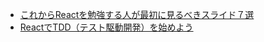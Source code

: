 - [これからReactを勉強する人が最初に見るべきスライド７選](http://uxmilk.jp/43555)
- [ReactでTDD（テスト駆動開発）を始めよう](http://postd.cc/getting-started-with-tdd-in-react/)
